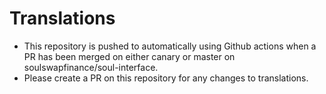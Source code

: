 # Translations

- This repository is pushed to automatically using Github actions when a PR has been merged on either canary or master on soulswapfinance/soul-interface.
- Please create a PR on this repository for any changes to translations.
